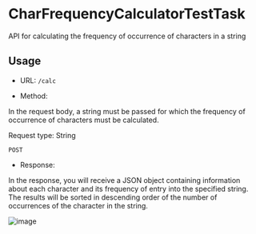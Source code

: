 # CharFrequencyCalculatorTestTask

API for calculating the frequency of occurrence of characters in a string

## Usage

- URL: `/calc`

- Method:
  
In the request body, a string must be passed for which the frequency of occurrence of characters must be calculated. 

Request type: String 

`POST`

- Response:
  
In the response, you will receive a JSON object containing information about each character and its frequency of entry into the specified string. The results will be sorted in descending order of the number of occurrences of the character in the string.

![image](https://github.com/Phaser2028/CharFrequencyCalculatorTestTask/assets/43641188/b9966564-22d2-4959-b990-43a7e7553578)


